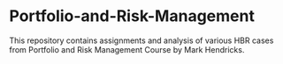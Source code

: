 # Portfolio-and-Risk-Management
This repository contains assignments and analysis of various HBR cases from Portfolio and Risk Management Course by Mark Hendricks.
